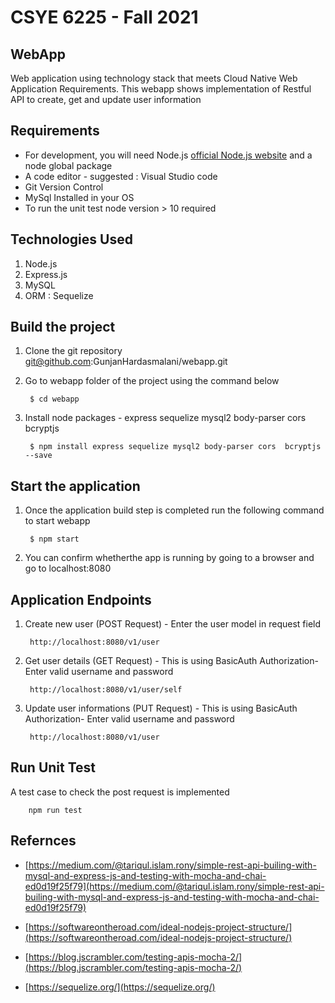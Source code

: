 # CSYE 6225 - Fall 2021
## WebApp

Web application using technology stack that meets Cloud Native Web Application Requirements. 
This webapp shows implementation of Restful API to create, get and update user information

## Requirements
 - For development, you will need Node.js [official Node.js website](https://nodejs.org/) and a node global package
 - A code editor - suggested : Visual Studio code
 - Git Version Control 
 - MySql Installed in your OS
 - To run the unit test node version > 10 required
      

## Technologies Used
1. Node.js
2. Express.js
3. MySQL
4. ORM : Sequelize


## Build the project
1. Clone the git repository git@github.com:GunjanHardasmalani/webapp.git 
2. Go to  webapp folder of the project using the command below

        $ cd webapp
3. Install node packages - express sequelize mysql2 body-parser cors bcryptjs

        $ npm install express sequelize mysql2 body-parser cors  bcryptjs --save

## Start the application
1. Once the application build step is completed run the following command to start webapp

        $ npm start

2. You can confirm whetherthe app is running by going to a browser and go to localhost:8080

## Application Endpoints

1. Create new user (POST Request) - Enter the user model in request field
        
        http://localhost:8080/v1/user 

2. Get user details (GET Request) - This is using BasicAuth Authorization- Enter valid username and password
        
        http://localhost:8080/v1/user/self

3. Update user informations (PUT Request) - This is using BasicAuth Authorization- Enter valid username and password
        
        http://localhost:8080/v1/user 
 
## Run Unit Test

A test case to check the post request is implemented

        npm run test


## Refernces

- [https://medium.com/@tariqul.islam.rony/simple-rest-api-builing-with-mysql-and-express-js-and-testing-with-mocha-and-chai-ed0d19f25f79](https://medium.com/@tariqul.islam.rony/simple-rest-api-builing-with-mysql-and-express-js-and-testing-with-mocha-and-chai-ed0d19f25f79)

- [https://softwareontheroad.com/ideal-nodejs-project-structure/](https://softwareontheroad.com/ideal-nodejs-project-structure/)

- [https://blog.jscrambler.com/testing-apis-mocha-2/](https://blog.jscrambler.com/testing-apis-mocha-2/)

- [https://sequelize.org/](https://sequelize.org/)